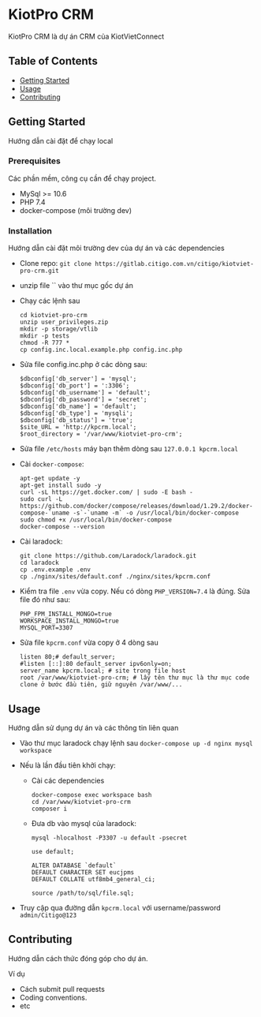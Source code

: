 # KiotPro CRM

KiotPro CRM là dự án CRM của KiotVietConnect

## Table of Contents

- [Getting Started](#getting-started)
- [Usage](#usage)
- [Contributing](#contributing)

## Getting Started

Hướng dẫn cài đặt để chạy local

### Prerequisites

Các phần mềm, công cụ cần để chạy project.

- MySql >= 10.6
- PHP 7.4
- docker-compose (môi trường dev)

### Installation

Hướng dẫn cài đặt môi trường dev của dự án và các dependencies

* Clone repo: `git clone https://gitlab.citigo.com.vn/citigo/kiotviet-pro-crm.git`
- unzip file `` vào thư mục gốc dự án
- Chạy các lệnh sau

    ```
    cd kiotviet-pro-crm
    unzip user_privileges.zip
    mkdir -p storage/vtlib
    mkdir -p tests
    chmod -R 777 *
    cp config.inc.local.example.php config.inc.php
    ```

- Sửa file config.inc.php ở các dòng sau:

    ```
    $dbconfig['db_server'] = 'mysql';
    $dbconfig['db_port'] = ':3306';
    $dbconfig['db_username'] = 'default';
    $dbconfig['db_password'] = 'secret';
    $dbconfig['db_name'] = 'default';
    $dbconfig['db_type'] = 'mysqli';
    $dbconfig['db_status'] = 'true';
    $site_URL = 'http://kpcrm.local';
    $root_directory = '/var/www/kiotviet-pro-crm';
    ```

- Sửa file `/etc/hosts` máy bạn thêm dòng sau `127.0.0.1 kpcrm.local`
- Cài `docker-compose`:
    ```
    apt-get update -y
    apt-get install sudo -y
    curl -sL https://get.docker.com/ | sudo -E bash -
    sudo curl -L https://github.com/docker/compose/releases/download/1.29.2/docker-compose-`uname -s`-`uname -m` -o /usr/local/bin/docker-compose
    sudo chmod +x /usr/local/bin/docker-compose
    docker-compose --version
    ```


* Cài laradock:

    ```
    git clone https://github.com/Laradock/laradock.git
    cd laradock
    cp .env.example .env
    cp ./nginx/sites/default.conf ./nginx/sites/kpcrm.conf
    ```
- Kiểm tra file `.env` vừa copy. Nếu có dòng `PHP_VERSION=7.4` là đúng. Sửa file đó như sau:
    ```
    PHP_FPM_INSTALL_MONGO=true
    WORKSPACE_INSTALL_MONGO=true
    MYSQL_PORT=3307
    ```

- Sửa file `kpcrm.conf` vừa copy ở 4 dòng sau

    ```
    listen 80;# default_server;
    #listen [::]:80 default_server ipv6only=on;
    server_name kpcrm.local; # site trong file host
    root /var/www/kiotviet-pro-crm; # lấy tên thư mục là thư mục code clone ở bước đầu tiên, giữ nguyên /var/www/...
    ```

## Usage

Hướng dẫn sử dụng dự án và các thông tin liên quan

- Vào thư mục laradock chạy lệnh sau `docker-compose up -d nginx mysql workspace`

- Nếu là lần đầu tiên khởi chạy:
    - Cài các dependencies 
        ```
        docker-compose exec workspace bash
        cd /var/www/kiotviet-pro-crm
        composer i
        ```
    - Đưa db vào mysql của laradock:
        ```
        mysql -hlocalhost -P3307 -u default -psecret

        use default;

        ALTER DATABASE `default`
        DEFAULT CHARACTER SET eucjpms
        DEFAULT COLLATE utf8mb4_general_ci;

        source /path/to/sql/file.sql;
        ```
    
- Truy cập qua đường dẫn `kpcrm.local` với username/password `admin/Citigo@123`

## Contributing

Hướng dẫn cách thức đóng góp cho dự án.

Ví dụ

* Cách submit pull requests
* Coding conventions.
* etc
